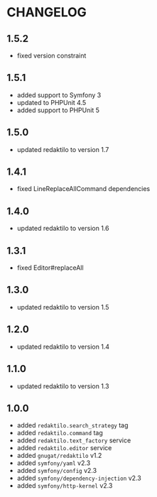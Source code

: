 # CHANGELOG

## 1.5.2

* fixed version constraint

## 1.5.1

* added support to Symfony 3
* updated to PHPUnit 4.5
* added support to PHPUnit 5

## 1.5.0

* updated redaktilo to version 1.7

## 1.4.1

* fixed LineReplaceAllCommand dependencies

## 1.4.0

* updated redaktilo to version 1.6

## 1.3.1

* fixed Editor#replaceAll

## 1.3.0

* updated redaktilo to version 1.5

## 1.2.0

* updated redaktilo to version 1.4

## 1.1.0

* updated redaktilo to version 1.3

## 1.0.0

* added `redaktilo.search_strategy` tag
* added `redaktilo.command` tag
* added `redaktilo.text_factory` service
* added `redaktilo.editor` service
* added `gnugat/redaktilo` v1.2
* added `symfony/yaml` v2.3
* added `symfony/config` v2.3
* added `symfony/dependency-injection` v2.3
* added `symfony/http-kernel` v2.3
